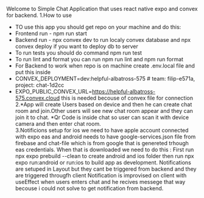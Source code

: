 Welcome to Simple Chat Application that uses react native expo and convex for backend.
1.How to use
* TO use this app you should get repo on your machine and do this:
* Frontend run - npm run start 
* Backend run - npx convex dev to run localy convex database and npx convex deploy if you want to deploy db to server
* To run tests you should do command npm run test
* To run lint and format you can run npm run lint and npm run format
* For Backend to work when repo is on machine create .env.local file and put this inside
* CONVEX_DEPLOYMENT=dev:helpful-albatross-575 # team: filip-e571a, project: chat-1d2cc
* EXPO_PUBLIC_CONVEX_URL=https://helpful-albatross-575.convex.cloud
this is needed becouse of convex file for connection
2.*App will create Users based on device and then he can create chat room and join.Other users will see new chat room appear and they can join it to chat.
  *Qr Code is inside chat so user can scan it with device camera and then enter chat room.  
3.Notificions setup for ios we need to have apple account connected with expo eas and android needs to have google-services.json file from firebase and chat-file which is from google that is genereted trhough eas credentials.
  When that is downloaded we need to do this :
  First run npx expo prebuild --clean to create android and ios folder then run npx expo run:android or run:ios to build app as development.
  Notifications are setuped in Layout but they cant be triggered from backend and they are triggered througfh client
  Notification is improvised on client with useEffect when users enters chat and he recives messege that way becouse i could not solve to get notification from backend.

